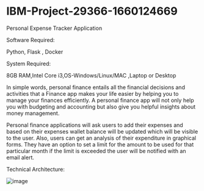 # IBM-Project-29366-1660124669
Personal Expense Tracker Application

Software Required:

Python, Flask , Docker

System Required:

8GB RAM,Intel Core i3,OS-Windows/Linux/MAC ,Laptop or Desktop

In simple words, personal finance entails all the financial decisions and activities that a Finance app makes your life easier by helping you to manage your finances efficiently. A personal finance app will not only help you with budgeting and accounting but also give you helpful insights about money management.


Personal finance applications will ask users to add their expenses and based on their expenses wallet balance will be updated which will be visible to the user.  Also, users can get an analysis of their expenditure in graphical forms. They have an option to set a limit for the amount to be used for that particular month if the limit is exceeded the user will be notified with an email alert.



Technical Architecture:

![image](https://user-images.githubusercontent.com/61903430/192078553-47968528-e829-42c6-a00e-1dee1164ad6e.png)


